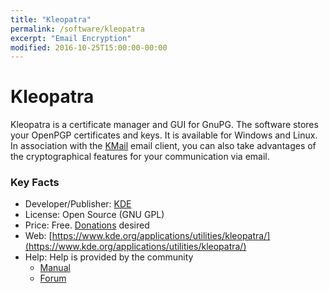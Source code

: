 ```yaml
---
title: "Kleopatra"
permalink: /software/kleopatra
excerpt: "Email Encryption"
modified: 2016-10-25T15:00:00-00:00
---
```


# Kleopatra
Kleopatra is a certificate manager and GUI for GnuPG. The software stores your OpenPGP certificates and keys. It is available for Windows and Linux. In association with the [KMail]( https://www.kde.org/applications/internet/kmail/) email client, you can also take advantages of the cryptographical features for your communication via email.

### Key Facts

* Developer/Publisher: [KDE](https://www.kde.org/)
* License: Open Source (GNU GPL)
* Price: Free. [Donations](https://www.kde.org/community/donations/index.php#money) desired
* Web: [https://www.kde.org/applications/utilities/kleopatra/](https://www.kde.org/applications/utilities/kleopatra/)
* Help: Help is provided by the community
	* [Manual](https://docs.kde.org/stable5/en/pim/kleopatra/index.html)
	* [Forum](https://forum.kde.org/viewforum.php?f=215)